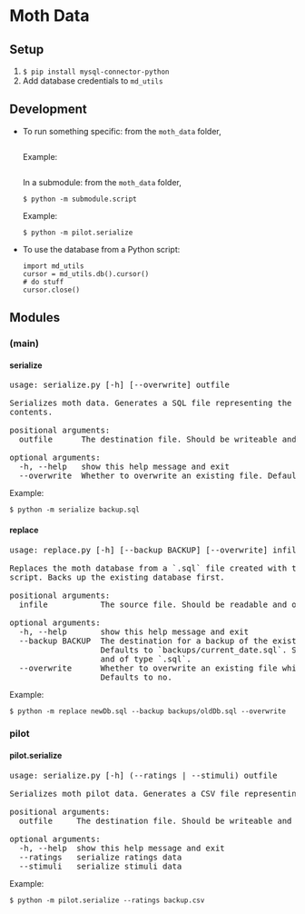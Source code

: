 # Moth Data

## Setup

1. `$ pip install mysql-connector-python`
1. Add database credentials to `md_utils`

## Development

- To run something specific: from the `moth_data` folder,  
	```$ python -m script
	```  
	Example:  
	```$ python -m serialize
	```   
	In a submodule: from the `moth_data` folder,  
	```
	$ python -m submodule.script
	```  
	Example:  
	```
	$ python -m pilot.serialize
	```
- To use the database from a Python script:

	```
	import md_utils
	cursor = md_utils.db().cursor()
	# do stuff
	cursor.close()
	```

## Modules

### (main)

#### serialize

<pre>
usage: serialize.py [-h] [--overwrite] outfile

Serializes moth data. Generates a SQL file representing the entire database
contents.

positional arguments:
  outfile      The destination file. Should be writeable and of type `.sql`.

optional arguments:
  -h, --help   show this help message and exit
  --overwrite  Whether to overwrite an existing file. Defaults to no.
</pre>

Example:

```
$ python -m serialize backup.sql
```

#### replace

<pre>
usage: replace.py [-h] [--backup BACKUP] [--overwrite] infile

Replaces the moth database from a `.sql` file created with the `serialize`
script. Backs up the existing database first.

positional arguments:
  infile           The source file. Should be readable and of type `.sql`.

optional arguments:
  -h, --help       show this help message and exit
  --backup BACKUP  The destination for a backup of the existing database.
				   Defaults to `backups/current_date.sql`. Should be writeable
				   and of type `.sql`.
  --overwrite      Whether to overwrite an existing file while backing up.
				   Defaults to no.
</pre>

Example:

```
$ python -m replace newDb.sql --backup backups/oldDb.sql --overwrite
```

### pilot

#### pilot.serialize

<pre>
usage: serialize.py [-h] (--ratings | --stimuli) outfile

Serializes moth pilot data. Generates a CSV file representing either ratings or stimuli.

positional arguments:
  outfile     The destination file. Should be writeable and of type `.csv`.

optional arguments:
  -h, --help  show this help message and exit
  --ratings   serialize ratings data
  --stimuli   serialize stimuli data
</pre>

Example:

```
$ python -m pilot.serialize --ratings backup.csv
```

